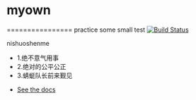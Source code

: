 # myown
================
practice some small test
[![Build Status](https://travis-ci.org/mybatis/spring.svg?branch=master)](https://travis-ci.org/mybatis/spring)

nishuoshenme

- 1.绝不意气用事
- 2.绝对的公平公正
- 3.蜻蜓队长前来觐见

* [See the docs](http://mybatis.github.io/spring/)
